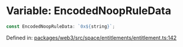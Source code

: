 # Variable: EncodedNoopRuleData

```ts
const EncodedNoopRuleData: `0x${string}`;
```

Defined in: [packages/web3/src/space/entitlements/entitlement.ts:142](https://github.com/towns-protocol/towns/blob/0db1fd0ac7258e8db8cedfb6183e8eade8284fa1/packages/web3/src/space/entitlements/entitlement.ts#L142)
